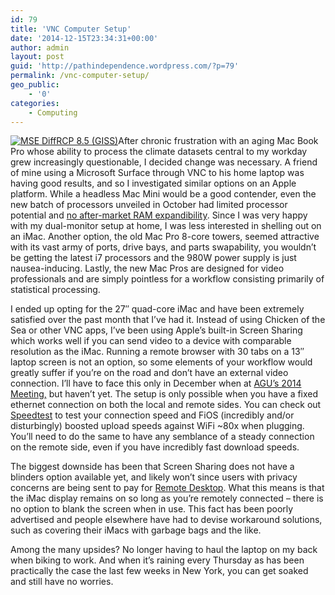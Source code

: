 ```yaml
---
id: 79
title: 'VNC Computer Setup'
date: '2014-12-15T23:34:31+00:00'
author: admin
layout: post
guid: 'http://pathindependence.wordpress.com/?p=79'
permalink: /vnc-computer-setup/
geo_public:
    - '0'
categories:
    - Computing
---
```


[![MSE DiffRCP 8.5 (GISS)](https://pathindependence.files.wordpress.com/2014/12/mse-diffrcp-8-5-giss.png?resize=712%2C534)](https://pathindependence.files.wordpress.com/2014/12/mse-diffrcp-8-5-giss.png?resize=712%2C534)After chronic frustration with an aging Mac Book Pro whose ability to process the climate datasets central to my workday grew increasingly questionable, I decided change was necessary. A friend of mine using a Microsoft Surface through VNC to his home laptop was having good results, and so I investigated similar options on an Apple platform. While a headless Mac Mini would be a good contender, even the new batch of processors unveiled in October had limited processor potential and [no after-market RAM expandibility](http://www.engadget.com/2014/10/19/mac-mini-ram-not-upgradeable/). Since I was very happy with my dual-monitor setup at home, I was less interested in shelling out on an iMac. Another option, the old Mac Pro 8-core towers, seemed attractive with its vast army of ports, drive bays, and parts swapability, you wouldn’t be getting the latest i7 processors and the 980W power supply is just nausea-inducing. Lastly, the new Mac Pros are designed for video professionals and are simply pointless for a workflow consisting primarily of statistical processing.

I ended up opting for the 27″ quad-core iMac and have been extremely satisfied over the past month that I’ve had it. Instead of using Chicken of the Sea or other VNC apps, I’ve been using Apple’s built-in Screen Sharing which works well if you can send video to a device with comparable resolution as the iMac. Running a remote browser with 30 tabs on a 13″ laptop screen is not an option, so some elements of your workflow would greatly suffer if you’re on the road and don’t have an external video connection. I’ll have to face this only in December when at [AGU’s 2014 Meeting,](http://fallmeeting.agu.org/2014/) but haven’t yet. The setup is only possible when you have a fixed ethernet connection on both the local and remote sides. You can check out [Speedtest](http://www.speedtest.net/) to test your connection speed and FiOS (incredibly and/or disturbingly) boosted upload speeds against WiFi ~80x when plugging. You’ll need to do the same to have any semblance of a steady connection on the remote side, even if you have incredibly fast download speeds.

The biggest downside has been that Screen Sharing does not have a blinders option available yet, and likely won’t since users with privacy concerns are being sent to pay for [Remote Desktop](https://www.apple.com/remotedesktop/). What this means is that the iMac display remains on so long as you’re remotely connected – there is no option to blank the screen when in use. This fact has been poorly advertised and people elsewhere have had to devise workaround solutions, such as covering their iMacs with garbage bags and the like.

Among the many upsides? No longer having to haul the laptop on my back when biking to work. And when it’s raining every Thursday as has been practically the case the last few weeks in New York, you can get soaked and still have no worries.